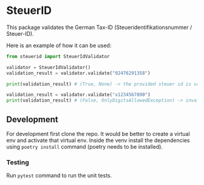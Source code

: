 # SteuerID

This package validates the German Tax-ID (Steueridentifikationsnummer / Steuer-ID).

Here is an example of how it can be used:

```python
from steuerid import SteuerIdValidator

validator = SteuerIdValidator()
validation_result = validator.validate("02476291358")

print(validation_result) # (True, None) -> the provided steuer id is valid

validation_result = validator.validate("x1234567890")
print(validation_result) # (False, OnlyDigitsAllowedException) -> invalid, only digits are allowed
```

## Development
For development first clone the repo. It would be better to create a virtual env
and activate that virtual env. Inside the venv install the dependencies using
`poetry install` command (poetry needs to be installed).

### Testing
Run `pytest` command to run the unit tests.
